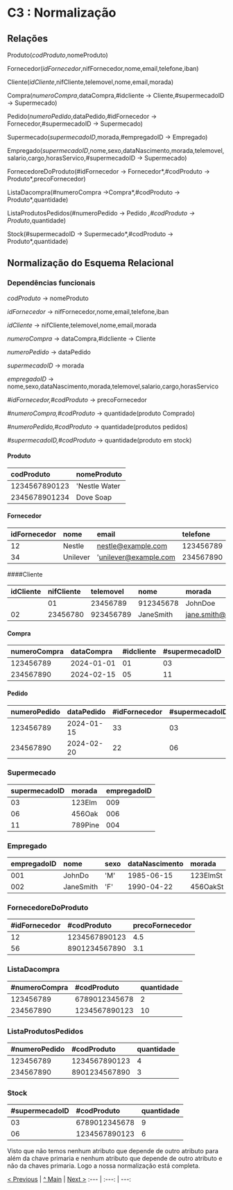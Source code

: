# C3 : Normalização

## Relações
Produto(*codProduto*,nomeProduto)

Fornecedor(*idFornecedor*,nifFornecedor,nome,email,telefone,iban)

Cliente(*idCliente*,nifCliente,telemovel,nome,email,morada)

Compra(*numeroCompra*,dataCompra,#idcliente → Cliente,#supermecadoID → Supermecado)

Pedido(*numeroPedido*,dataPedido,#idFornecedor → Fornecedor,#supermecadoID → Supermecado)

Supermecado(*supermecadoID*,morada,#empregadoID → Empregado)

Empregado(*supermecadoID*,nome,sexo,dataNascimento,morada,telemovel,salario,cargo,horasServico,#supermecadoID → Supermecado)

FornecedoreDoProduto(#idFornecedor → Fornecedor*,#codProduto → Produto*,precoFornecedor)

ListaDacompra(#numeroCompra →Compra*,#codProduto → Produto*,quantidade)

ListaProdutosPedidos(#numeroPedido → Pedido *,#codProduto → Produto*,quantidade)

Stock(#supermecadoID → Supermecado*,#codProduto → Produto*,quantidade)

## Normalização do Esquema Relacional

### Dependências funcionais

*codProduto* → nomeProduto

*idFornecedor* → nifFornecedor,nome,email,telefone,iban

*idCliente*  → nifCliente,telemovel,nome,email,morada

*numeroCompra* → dataCompra,#idcliente → Cliente

*numeroPedido* → dataPedido

*supermecadoID* → morada

*empregadoID* → nome,sexo,dataNascimento,morada,telemovel,salario,cargo,horasServico

*#idFornecedor,#codProduto* → precoFornecedor

*#numeroCompra,#codProduto* → quantidade(produto Comprado)

*#numeroPedido,#codProduto* → quantidade(produtos pedidos)

*#supermecadoID,#codProduto* → quantidade(produto em stock)
#### Produto
| codProduto   |nomeProduto                |
| :------- | :------------------------ |
| 1234567890123   | 'Nestle Water   |
| 2345678901234  |Dove Soap         | 

#### Fornecedor

| idFornecedor    | nome                  |email      |telefone  | Nulo |
| :------- | :------------------------ | :---------- | :----------  | :--- |
|12 | Nestle | nestle@example.com|    123456789 |  AB12345678901234567890123456789012|
|34 |Unilever|     'unilever@example.com|    234567890   |   DE23456789012345678901234567890123|

####Cliente

| idCliente    | nifCliente               | telemovel      |nome  |morada |
| :------- | :------------------------ | :---------- | :----------  | :--- |
||01|23456789|  912345678|  JohnDoe|       john.doe@example.com|      123Elm|
|02| 23456780|  923456789|  JaneSmith|     jane.smith@example.com |   456Oak|

#### Compra
| numeroCompra  | dataCompra             | #idcliente    |#supermecadoID|
| :------- | :------------------------ | :---------- | :----------  
|123456789| 2024-01-01|01|03|
|234567890 | 2024-02-15|05|11|

#### Pedido

| numeroPedido  | dataPedido            | #idFornecedor   |#supermecadoID|
| :------- | :------------------------ | :---------- | :----------  
 |123456789 |2024-01-15 |33 |03 |
 |234567890  | 2024-02-20 |22 |06 |


### Supermecado

| supermecadoID  | morada           | empregadoID|  
| :------- | :------------------------ | :----------  
| 03| 123Elm| 009| 
| 06| 456Oak| 006| 
| 11| 789Pine| 004| 

### Empregado

| empregadoID |  nome           | sexo |  dataNascimento | morada | telemovel | salario |cargo|horasServico|#supermecadoID|
| :------- | :------------------------ | :----------| :------- | :------------------------ | :----------|  :----------|  :----------|  :----------|  :----------   
|001 |JohnDo|     'M'|	1985-06-15|   123ElmSt|954343215|700|caixa|20|03|
|002 |JaneSmith|    'F'|	1990-04-22|  456OakSt|982164234|1000|gerente|22|10|

### FornecedoreDoProduto
| #idFornecedor  | #codProduto      | precoFornecedor|  
| :------- | :------------------------ | :----------  
|12|1234567890123| 4.5|
|56|8901234567890|3.1|


### ListaDacompra
| #numeroCompra  | #codProduto     | quantidade|  
| :------- | :------------------------ | :----------  
|123456789|6789012345678|2|7.5|
|234567890|1234567890123|10|3.3|




### ListaProdutosPedidos
| #numeroPedido  | #codProduto     | quantidade|  
| :------- | :------------------------ | :----------  
|123456789|1234567890123|4|
|234567890 |8901234567890|3|

### Stock
| #supermecadoID | #codProduto     | quantidade|  
| :------- | :------------------------ | :----------  
|03|6789012345678|9|
|06|1234567890123|6|

Visto que não temos nenhum atributo que depende de outro atributo para além da chave primaria e nenhum atributo que depende de outro atributo e não da chaves primaria. Logo a nossa normalização está completa.












[< Previous](rebd02.md) | [^ Main](/../../) | [Next >](rebd04.md)
:--- | :---: | ---:
